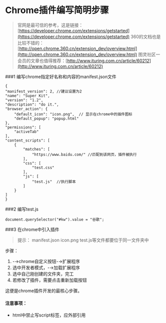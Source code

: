 # Chrome插件编写简明步骤

> 官网是最可信的参考，这是链接：[https://developer.chrome.com/extensions/getstarted](https://developer.chrome.com/extensions/getstarted)
> 360的文档也是比较不错的：[http://open.chrome.360.cn/extension_dev/overview.html](http://open.chrome.360.cn/extension_dev/overview.html)
> 图灵社区一会员的文章也值得推荐：[http://www.ituring.com.cn/article/60212](http://www.ituring.com.cn/article/60212)

###1 编写chrome指定好名称和内容的manifest.json文件

	{
    "manifest_version": 2, //建议设置为2
    "name": "Super Kit",
    "version": "1.2",
    "description": "do it.",
    "browser_action": {
        "default_icon": "icon.png",  // 显示在chrome中的插件图标
        "default_popup": "popup.html"
    },
    "permissions": [
    	"activeTab"
    ],
    "content_scripts": [
        {
            "matches": [
                "https://www.baidu.com/" //匹配到该网页，插件被执行
            ],
            "css": [
                "test.css"
            ],
            "js": [
                "test.js"  //执行脚本
            ]
        }
    ]
	}

###2 编写test.js

	document.querySelector("#kw").value = "谷歌";

###3 在chrome中引入插件
>提示： manifest.json icon.png test.js等文件都要位于同一文件夹中

步骤：
1. -→chrome自定义按钮-→扩展程序
2. 选中开发者模式，-→加载扩展程序
3. 选中自己刚创建的文件夹，完工
4. 若修改了插件，需要点击重新加载按钮

这便是chrome插件开发的最核心步骤。

#### 注意事项：
- html中禁止写script标签，应外部引用
